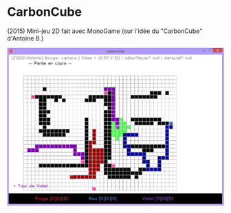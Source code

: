 # CarbonCube
(2015) Mini-jeu 2D fait avec MonoGame (sur l'idée du "CarbonCube" d'Antoine B.)

![Screenshot](/screenshot.png?raw=true)